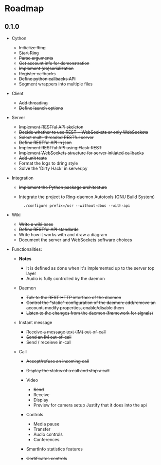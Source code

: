 # Roadmap

## 0.1.0

* Cython
    * ~~Initialize Ring~~
    * ~~Start Ring~~
    * ~~Parse arguments~~
    * ~~Get account info for demonstration~~
    * ~~Implement (de)serialization~~
    * ~~Register callbacks~~
    * ~~Define python callbacks API~~
    * Segment wrappers into multiple files

* Client
    * ~~Add threading~~
    * ~~Define launch options~~

* Server
    * ~~Implement RESTful API skeleton~~
    * ~~Decide whether to use REST + WebSockets or only WebSockets~~
    * ~~Select multi-threaded RESTful server~~
    * ~~Define RESTful API in json~~
    * ~~Implement RESTful API using Flask-REST~~
    * ~~Implement WebSockets structure for server initiated callbacks~~
    * ~~Add unit tests~~
    * Format the logs to dring style
    * Solve the 'Dirty Hack' in server.py

* Integration
    * ~~Implement the Python package architecture~~
    * Integrate the project to Ring-daemon Autotools (GNU Build System)

            ./configure prefix=/usr --without-dbus --with-api

* Wiki
    * ~~Write a wiki base~~
    * ~~Define RESTful API standards~~
    * Write how it works with and draw a diagram
    * Document the server and WebSockets software choices

* Functionalities:

    * **Notes**
        * It is defined as done when it's implemented up to the server top layer
        * Audio is fully controlled by the daemon

    * Daemon
        * ~~Talk to the REST HTTP interface of the daemon~~
        * ~~Control the "static" configuration of the daemon: add/remove an account, modify properties, enable/disable them~~
        * ~~Listen to the changes from the daemon (framework for signals)~~

    * Instant message
      * ~~Receive a message text (IM) out-of-call~~
      * ~~Send an IM out-of-call~~
      * Send / receieve in-call

    * Call
        * ~~Accept/refuse an incoming call~~
        * ~~Display the status of a call and stop a call~~
        * Video
            * ~~Send~~
            * Receive
            * Display
            * Preview for camera setup
                Justify that it does into the api

        * Controls
            * Media pause
            * Transfer
            * Audio controls
            * Conferences

        * SmartInfo statistics features
        * ~~Certificates controls~~

